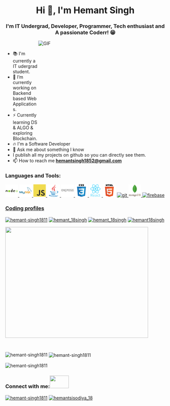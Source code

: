 
<h1 align="center">Hi 👋, I'm Hemant Singh</h1>
 
<h3 align="center">I'm IT Undergrad, Developer, Programmer, Tech enthusiast and A passionate Coderr! 😁</h3>
 
<img   align="right" height="300px" width="400px" style="margin-top=0px"  alt="GIF" src="https://media.giphy.com/media/SWoSkN6DxTszqIKEqv/giphy.gif"/>
  

<br>


- 📚 I'm currently a IT udergrad student.
- 👀 I’m currently working on Backend based Web Applications.
- ⚡ Currently learning DS & ALGO & exploring Blockchain.
- 🔥 I'm a Software Developer
- 💬 Ask me about something I know 
-  I publish all my projects on github so you can directly see them.
- 📫 How to reach me **hemantsingh1852@gmail.com** 

<h3 align="left">Languages and Tools:</h3>
<p align="left"> <a href="https://www.w3schools.com/css/" target="_blank" rel="noreferrer">
  <img src="https://raw.githubusercontent.com/devicons/devicon/master/icons/nodejs/nodejs-original-wordmark.svg" alt="nodejs" width="40" height="40"/> </a> <a href="https://reactjs.org/" target="_blank" rel="noreferrer"> <img src="https://raw.githubusercontent.com/devicons/devicon/master/icons/mysql/mysql-original-wordmark.svg" alt="mysql" width="40" height="40"/> </a> <a href="https://nodejs.org" target="_blank" rel="noreferrer">  <img src="https://raw.githubusercontent.com/devicons/devicon/master/icons/javascript/javascript-original.svg" alt="javascript" width="40" height="40"/> </a> <a href="https://www.mongodb.com/" target="_blank" rel="noreferrer">  <img src="https://raw.githubusercontent.com/devicons/devicon/master/icons/java/java-original.svg" alt="java" width="40" height="40"/> </a> <a href="https://developer.mozilla.org/en-US/docs/Web/JavaScript" target="_blank" rel="noreferrer"> <img src="https://raw.githubusercontent.com/devicons/devicon/master/icons/express/express-original-wordmark.svg" alt="express" width="40" height="40"/> </a> <a href="https://firebase.google.com/" target="_blank" rel="noreferrer">   <img src="https://raw.githubusercontent.com/devicons/devicon/master/icons/css3/css3-original-wordmark.svg" alt="css3" width="40" height="40"/> </a> <a href="https://expressjs.com" target="_blank" rel="noreferrer">   <img src="https://raw.githubusercontent.com/devicons/devicon/master/icons/react/react-original-wordmark.svg" alt="react" width="40" height="40"/> </a>  <img src="https://raw.githubusercontent.com/devicons/devicon/master/icons/html5/html5-original-wordmark.svg" alt="html5" width="40" height="40"/> </a> <a href="https://www.java.com" target="_blank" rel="noreferrer">  <img src="https://www.vectorlogo.zone/logos/git-scm/git-scm-icon.svg" alt="git" width="40" height="40"/> </a> <a href="https://www.w3.org/html/" target="_blank" rel="noreferrer">  <img src="https://raw.githubusercontent.com/devicons/devicon/master/icons/mongodb/mongodb-original-wordmark.svg" alt="mongodb" width="40" height="40"/> </a> <a href="https://www.mysql.com/" target="_blank" rel="noreferrer"> <img src="https://www.vectorlogo.zone/logos/firebase/firebase-icon.svg" alt="firebase" width="40" height="40"/> </a> <a href="https://git-scm.com/" target="_blank" rel="noreferrer">
</p>
 
<h3 align="left">Coding profiles</h3>
<p align="left"> 
 <a href="https://www.leetcode.com/hemant-singh1811" target="blank"><img align="center" src="https://raw.githubusercontent.com/rahuldkjain/github-profile-readme-generator/master/src/images/icons/Social/leet-code.svg" alt="hemant-singh1811" height="30" width="40" /></a>
<a href="https://codeforces.com/profile/hemant_18singh" target="blank"><img align="center" src="https://raw.githubusercontent.com/rahuldkjain/github-profile-readme-generator/master/src/images/icons/Social/codeforces.svg" alt="hemant_18singh" height="30" width="40" /></a>
<a href="https://www.codechef.com/users/hemant_18singh" target="blank"><img align="center" src="https://cdn.jsdelivr.net/npm/simple-icons@3.1.0/icons/codechef.svg" alt="hemant_18singh" height="30" width="40" /></a>
<a href="https://auth.geeksforgeeks.org/user/hemant18singh" target="blank"><img align="center" src="https://raw.githubusercontent.com/rahuldkjain/github-profile-readme-generator/master/src/images/icons/Social/geeks-for-geeks.svg" alt="hemant18singh" height="30" width="40" /></a>
<p><a href="https://leetcode.com/hemant-singh1811/" target="blank"><img align="center" src="https://leetcode.card.workers.dev/?username=hemant-singh1811 &style=default&font=Courier%20New&extension=null" width="450px" height="350px" /></a> </p>
  

<br>

<p><img align="left" src="https://github-readme-stats.vercel.app/api/top-langs?username=hemant-singh1811&show_icons=true&locale=en&layout=compact" alt="hemant-singh1811" /></p>
<p>&nbsp;<img align="center" src="https://github-readme-stats.vercel.app/api?username=hemant-singh1811&show_icons=true&locale=en" alt="hemant-singh1811" /></p>

<p><img align="center" src="https://github-readme-streak-stats.herokuapp.com/?user=hemant-singh1811&" alt="hemant-singh1811" /></p>

<h3 align="left">Connect with me:<img src='https://raw.githubusercontent.com/ShahriarShafin/ShahriarShafin/main/Assets/handshake.gif' width="60px" height="40"> </h3>
<p align="left">
<a href="https://linkedin.com/in/hemant-singh1811" target="blank"><img align="center" src="https://raw.githubusercontent.com/rahuldkjain/github-profile-readme-generator/master/src/images/icons/Social/linked-in-alt.svg" alt="hemant-singh1811" height="30" width="40" /></a>   
<a href="https://instagram.com/hemantsisodiya_18" target="blank"><img align="center" src="https://raw.githubusercontent.com/rahuldkjain/github-profile-readme-generator/master/src/images/icons/Social/instagram.svg" alt="hemantsisodiya_18" height="30" width="40" /></a>
</p>

